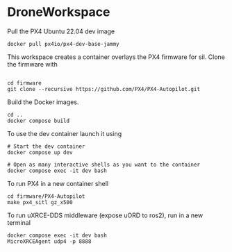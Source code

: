 # DroneWorkspace

Pull the PX4 Ubuntu 22.04 dev image

```
docker pull px4io/px4-dev-base-jammy
```

This workspace creates a container overlays the PX4 firmware for sil.
Clone the firmware with
```

cd firmware
git clone --recursive https://github.com/PX4/PX4-Autopilot.git
```

Build the Docker images.

```
cd ..
docker compose build
```

To use the dev container launch it using
```
# Start the dev container
docker compose up dev

# Open as many interactive shells as you want to the container
docker compose exec -it dev bash
```

To run PX4 in a new container shell
```
cd firmware/PX4-Autopilot
make px4_sitl gz_x500
```

To run uXRCE-DDS middleware (expose uORD to ros2), run in a new terminal
```
docker compose exec -it dev bash
MicroXRCEAgent udp4 -p 8888
```
